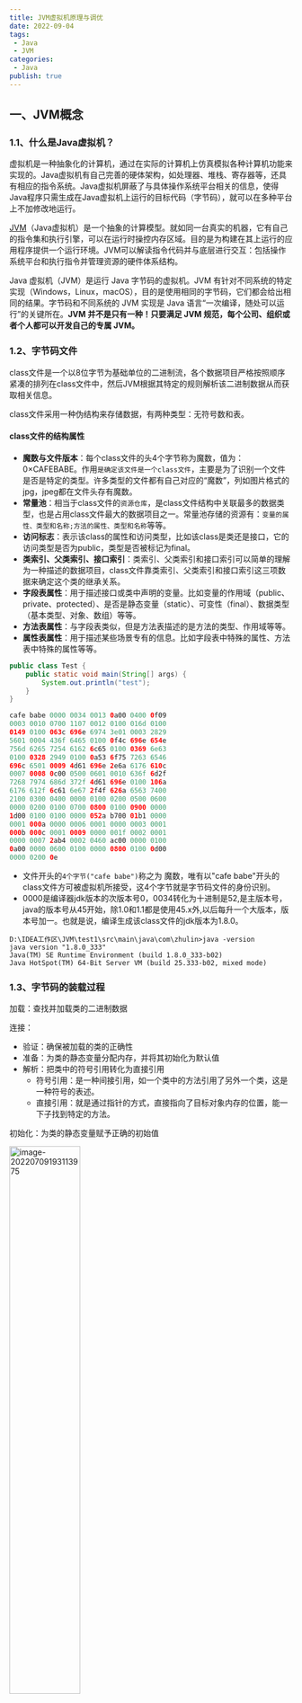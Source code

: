 ```yaml
---
title: JVM虚拟机原理与调优
date: 2022-09-04
tags:
 - Java
 - JVM
categories:
 - Java
publish: true
---
```


## 一、JVM概念

### 1.1、什么是Java虚拟机？

 虚拟机是一种抽象化的计算机，通过在实际的计算机上仿真模拟各种计算机功能来实现的。Java虚拟机有自己完善的硬体架构，如处理器、堆栈、寄存器等，还具有相应的指令系统。Java虚拟机屏蔽了与具体操作系统平台相关的信息，使得Java程序只需生成在Java虚拟机上运行的目标代码（字节码），就可以在多种平台上不加修改地运行。

[JVM](https://so.csdn.net/so/search?q=JVM&spm=1001.2101.3001.7020)（Java虚拟机）是一个抽象的计算模型。就如同一台真实的机器，它有自己的指令集和执行引擎，可以在运行时操控内存区域。目的是为构建在其上运行的应用程序提供一个运行环境。JVM可以解读指令代码并与底层进行交互：包括操作系统平台和执行指令并管理资源的硬件体系结构。

Java 虚拟机（JVM）是运行 Java 字节码的虚拟机。JVM 有针对不同系统的特定实现（Windows，Linux，macOS），目的是使用相同的字节码，它们都会给出相同的结果。字节码和不同系统的 JVM 实现是 Java 语言“一次编译，随处可以运行”的关键所在。**JVM 并不是只有一种！只要满足 JVM 规范，每个公司、组织或者个人都可以开发自己的专属 JVM。**

### 1.2、字节码文件

class文件是一个以8位字节为基础单位的二进制流，各个数据项目严格按照顺序紧凑的排列在class文件中，然后JVM根据其特定的规则解析该二进制数据从而获取相关信息。

class文件采用一种伪结构来存储数据，有两种类型：无符号数和表。

#### class文件的结构属性

- **魔数与文件版本**：每个class文件的头4个字节称为魔数，值为：0×CAFEBABE。作用`是确定该文件是一个class文件`，主要是为了识别一个文件是否是特定的类型。许多类型的文件都有自己对应的“魔数”，列如图片格式的jpg，jpeg都在文件头存有魔数。
- **常量池**：相当于class文件的`资源仓库`，是class文件结构中关联最多的数据类型，也是占用class文件最大的数据项目之一。常量池存储的资源有：`变量的属性、类型和名称;方法的属性、类型和名称`等等。
- **访问标志**：表示该class的属性和访问类型，比如该class是类还是接口，它的访问类型是否为public，类型是否被标记为final。
- **类索引、父类索引、接口索引**：类索引、父类索引和接口索引可以简单的理解为一种描述的数据项目，class文件靠类索引、父类索引和接口索引这三项数据来确定这个类的继承关系。
- **字段表属性**：用于描述接口或类中声明的变量。比如变量的作用域（public、private、protected）、是否是静态变量（static）、可变性（final）、数据类型（基本类型、对象、数组）等等。
- **方法表属性**：与字段表类似，但是方法表描述的是方法的类型、作用域等等。
- **属性表属性**：用于描述某些场景专有的信息。比如字段表中特殊的属性、方法表中特殊的属性等等。

```java
public class Test {
    public static void main(String[] args) {
        System.out.println("test");
    }
}
```

```java
cafe babe 0000 0034 0013 0a00 0400 0f09
0003 0010 0700 1107 0012 0100 016d 0100
0149 0100 063c 696e 6974 3e01 0003 2829
5601 0004 436f 6465 0100 0f4c 696e 654e
756d 6265 7254 6162 6c65 0100 0369 6e63
0100 0328 2949 0100 0a53 6f75 7263 6546
696c 6501 0009 4d61 696e 2e6a 6176 610c
0007 0008 0c00 0500 0601 0010 636f 6d2f
7268 7974 686d 372f 4d61 696e 0100 106a
6176 612f 6c61 6e67 2f4f 626a 6563 7400
2100 0300 0400 0000 0100 0200 0500 0600
0000 0200 0100 0700 0800 0100 0900 0000
1d00 0100 0100 0000 052a b700 01b1 0000
0001 000a 0000 0006 0001 0000 0003 0001
000b 000c 0001 0009 0000 001f 0002 0001
0000 0007 2ab4 0002 0460 ac00 0000 0100
0a00 0000 0600 0100 0000 0800 0100 0d00
0000 0200 0e
```

- 文件开头的`4个字节("cafe babe")`称之为 魔数，唯有以"cafe babe"开头的class文件方可被虚拟机所接受，这4个字节就是字节码文件的身份识别。
-  0000是编译器jdk版本的次版本号0，0034转化为十进制是52,是主版本号，java的版本号从45开始，除1.0和1.1都是使用45.x外,以后每升一个大版本，版本号加一。也就是说，编译生成该class文件的jdk版本为1.8.0。

```shell
D:\IDEA工作区\JVM\test1\src\main\java\com\zhulin>java -version
java version "1.8.0_333"
Java(TM) SE Runtime Environment (build 1.8.0_333-b02)
Java HotSpot(TM) 64-Bit Server VM (build 25.333-b02, mixed mode)
```

### 1.3、字节码的装载过程

加载：查找并加载类的二进制数据

连接：

- 验证：确保被加载的类的正确性
- 准备：为类的静态变量分配内存，并将其初始化为默认值
- 解析：把类中的符号引用转化为直接引用
  - 符号引用：是一种间接引用，如一个类中的方法引用了另外一个类，这是一种符号的表述。
  - 直接引用：就是通过指针的方式，直接指向了目标对象内存的位置，能一下子找到特定的方法。

初始化：为类的静态变量赋予正确的初始值

<img src="https://oss.zhulinz.top//img/202207091931556.png" alt="image-20220709193113975" style="width:50%;" />

### 1.4、JVM的内存模型

JVM 运行时内存共分为`虚拟机栈`、`堆`、`元空间`、`程序计数器`、`本地方法栈`五个部分。还有一部分内存叫`直接内存`，属于操作系统的本地内存，也是可以直接操作的。

<img src="https://oss.zhulinz.top//img/202207091520404.png" alt="image-20220709152016354" style="width:40%;" /><img src="https://oss.zhulinz.top//img/202207120905053.png" alt="image-20220712090141479" style="width:40%;" />

**线程共享的：**`堆`、`方法区`、`直接内存`（非运行时数据区的一部分）

**线程私有的：**`程序计数器`、`虚拟机栈`、`本地方法栈`

- **元空间（方法区）**：

  本质和永久代类似，都是对JVM规范中方法区的实现。`元空间与永久代之间最大的区别在于：元空间并不在虚拟机中，而是使用本地内存`。在jdk1.8以前，称为永久代，在1.8以后，称为元空间MateSpace，不由具名管理它的内存结构，而是交给操作系统内存，元空间使用的系统内存，元空间的串池StringTable被移到了堆内存中。线程共享，方法区逻辑上是堆的一部分，方法存储了更类结构相关的一些信息，比如常量，类变量，类的构造器，方法的信息，成员方法和构造方法，编译器编译后的代码等等，方法区如果内存不足也会报内存溢出。

- **虚拟机栈**：
  
  每个线程都有一个私有的栈，随着`线程的创建而创建`，`生命周期与线程相同`。栈里面存着的是一种叫“`栈帧`”的东西，每个方法都会创建一个栈帧，栈帧中存放了`局部变量表（基本数据类型和对象引用）、操作数栈、方法出口`等信息，栈帧与数据结构的栈类似，都是先进后出的数据结构，只支持出栈和入栈操作。栈的大小`可以固定也可以动态扩展`。
  
  - `局部变量表`：用来临时存储8个基本数据类型、对象引用地址、returnAddress类型，就是一些操作完成以后的数据，是一个数组结构。
  - `操作数栈`：操作数栈就是用来操作的，例如代码中有个 i = 6*6，他在一开始的时候就会进行操作，读取我们的代码，进行计算后再放入局部变量表中去，临时来存放数据的。
  - `动态链接`：假如方法中有一个service.add()方法，要链接到别的地方去，这就是动态链接，存储链接的地方。
  
- **本地方法栈**：

  与虚拟机栈类似，区别是虚拟机栈执行Java方法，本地方法执行native方法。在虚拟机规范中对本地方法栈中方法使用的语言、使用方法与数据结构没有强制规定，因此虚拟机可以自由实现它。

- **程序计数器**：

  程序计数器是一块`较小的内存空间`，可以看成是`当前线程所执行的字节码`的`行号指示器`。在任何一个确定的时刻，一个处理器（对于多内核来说是一个内核）都只会执行一条线程中的指令。

  字节码解释器通过`改变程序计数器`来依次读取指令，从而实现代码的流程控制，如：顺序执行、选择、循环、异常处理。

  为了线程切换后能恢复到正确的执行位置，每条线程都需要一个独立的程序计数器，我们称这类内存区域为“`线程私有`”内存。在多线程的情况下，程序计数器用于记录当前线程执行的位置，从而当线程被切换回来的时候能够知道该线程上次的运行位置。

  程序计数器是唯一不会出现`OutOfMemoryError`的内存区域，生命周期随着线程的创建而创建，随着线程的结束而死亡。

- **堆内存**：

  堆内存是 JVM 所有`线程共享的部分`，在虚拟机启动的时候就已经创建。`所有的对象和数组`都在堆上进行分配。这部分空间可通过`GC（垃圾回收器）`进行回收。当申请不到空间时会抛出 `OutOfMemoryError`。堆是JVM内存占用最大，管理最复杂的一个区域。其唯一的用途就是存放对象实例：所有的对象实例及数组都在对上进行分配。jdk1.8后，字符串常量池从永久代中剥离出来，存放在队中。

- **直接内存**：

  直接内存并不是虚拟机运行时数据区的一部分，也不是Java 虚拟机规范中农定义的内存区域。在JDK1.4 中新加入了`NIO(New Input/Output)`类，引入了一种基于`通道(Channel)与缓冲区（Buffer）的I/O `方式，它可以使用native 函数库直接分配堆外内存，然后通脱一个存储在Java堆中的DirectByteBuffer 对象作为这块内存的引用进行操作。这样能在一些场景中显著提高性能，因为避免了在Java堆和Native堆中来回复制数据。

### 1.5、JVM架构模型

Java编译器输入的指令流基本上是一种`基于栈`的指令集架构，另外一种指令集架构则是`基于寄存器`的指令集架构。

#### 基于栈的指令集架构

一个方法相当于一个入栈的操作，执行完相当于出栈操作

**基于栈式架构的特点：**

- 设计和实现更简单，适用于资源受限的系统；

- 避开了寄存器的分配难题：使用零地址指令方式分配

- 指令流中的指令大部分是零地址指令，其执行过程依赖于操作栈。指令集更小，编译器容易实现

- 不需要硬件支持，可移植性更好，更好实现跨平台


#### 基于寄存器的指令级架构
**基于寄存器架构的特点：**

- 典型的应用是x86的二进制指令集：比如传统的PC以及Android的Davlik虚拟机。

- 指令集架构则完全依赖硬件，与硬件的耦合度高，可移植性差

- 性能优秀和执行更高效

- 花费更少的指令去完成一项操作

- 在大部分情况下，基于寄存器架构的指令集往往都以一地址指令、二地址指令和三地址指令为主，而基于栈式架构的指令集却是以零地址指令为主



## 二、类加载

### 2.1、类的生命周期

类加载的过程有加载、验证、准备、解析、初始化五个阶段。五个阶段中只有解析的顺序不一定，其余的阶段都是按顺序开始的，解析阶段可以在初始化之后开始，是为了支持Java语言中的运行时绑定（动态绑定或晚期绑定）。五个阶段通常都是互相交叉地混合进行的，在一个阶段执行的过程中调用或激活另一个阶段。

<img src="https://oss.zhulinz.top//img/202207112104961.png" alt="image-20220711210424667" style="width:50%;" /><img src="https://oss.zhulinz.top//img/202207102221165.png" alt="image-20220710222153284" style="width:50%;" />

#### 类的加载：查找并加载类的二进制数据

- 通过一个类的全限定名来获取其定义的二进制字节流。
- 将这个字节流所代表的静态存储结构转化为方法区的运行时数据结构。
- 在Java堆中生成一个代表这个类的java.lang.Class对象，作为对方法区中这些数据的访问入口。

<img src="https://oss.zhulinz.top//img/202207112108187.png" alt="image-20220711210828996" style="width:50%;" />

加载阶段（准确来讲：是`加载阶段获取类的二进制字节流的动作`）是`可控性最强`的阶段，该阶段开放人员既可以使用系统提供的类加载器来完成加载，也可以自定义自己的类加载器来完成加载。(`加载方法多样`)

加载阶段完成后，虚拟机外部的二进制字节流就会按照虚拟机所需的`格式存储`在`方法区`之中，并且在java堆中也创建一个`java.lang.Class`类的对象，如此便可以通过该对象访问方法区中的这些数据。(`方便访问`)

类加载器并不需要等待某个类被“首次主动使用”时才加载它。在JVM规范中允许类加载器在预料某个类将要被使用时就预先加载它，如果在预先加载的过程中遇到.class文件缺失或存在错误，类加载器必须在程序首次主动使用该类时才报告错误，若该该类一直未被程序使用，则类加载器不会报告错误。

> 加载Class文件的方式

- 从本地系统中直接加载
- 通过网络下载.class文件
- 从zip、jar等归档文件中加载.class文件
- 从专有数据库中提取.class文件
- 将Java源文件动态编译为.class文件

#### 连接

##### 验证：确保被加载的类的正确性

确保Class文件中的字节流中包含的信息符合当前虚拟机的要求，并且不会危害虚拟机自身的安全。

- 文件格式验证：验证字节流是否符合Class文件格式的规范；例如：是否以0×CAFEBABY开头（验证是否是.class文件）、主次版本号是否在当前虚拟机的处理范围之内、常量池中的常量是否有不被支持的类型。
- 元数据验证：对字节码描述的信息进行语义优化，以保证其描述的信息符合Java语言规范的要求。例如，这个类是否有父类，除了`java.lang.Object`之外。
- 字节码验证：通过字节流和控制流分析，确定程序语义是合法的、符合逻辑的。
- 符号引用验证：确保解析动作能正确执行。

> 验证阶段是非常重要的，但不是必须的，它对程序运行期间是没有影响的，如果引用的类经过反复验证，那么可以考虑采用-Xverifynone参数来关闭大部分的类验证措施，以缩短虚拟机加载的时间。

##### 准备：为类的静态变量分配内存，并将其初始化为默认值

该阶段是正式为类变量分配内存并设置类变量初始值的阶段，这些内存都将在方法区中分配。

- 进行内存分配的仅包括类变量（static），而不包括实例变量，实例变量会在对象实例化时随着对象一块分配在Java堆中。
- 初始化的默认值是数据类型所具有的默认的零值（0、0L、null、false等），而不是被在Java代码中被显示地赋予的值。

> public static int value = `3`；变量value在准备阶段过后的初始值为`0`，而不是3，这个时候并`未开始`执行任何Java方法，而把value赋值为3的`put static`指令是在程序编译后，存放于类构造器`<clinit>()`方法之中的，所以把value赋值为3的动作将在初始化阶段才会执行。

- 对基本数据类型来说，对于类变量(static)和全局变量，如果不显式地对其赋值而直接使用，则系统会为其赋予默认的零值，而对于局部变量来说，在使用前必须显式地为其赋值，否则编译时不通过。
- 对于同时被`static`和`final`修饰的常量，必须在声明的时候就为其显式地赋值，否则编译时不通过；而只被final修饰的常量则既可以在声明时显式地为其赋值，也可以在类初始化时显式地为其赋值，总之，在使用前必须为其显式地赋值，系统不会为其赋予默认零值。
- 对于引用数据类型`reference`来说，如数组引用、对象引用等，如果没有对其进行显式地赋值而直接使用，系统都会为其赋予默认的零值，即`null`。
- 如果在数组初始化时没有对数组中的各元素赋值，那么其中的元素将根据对应的数据类型而被赋予默认的零值。
- 如果类字段的字段属性表中存在ConstantValue属性，即同时被final和static修饰，那么在准备阶段变量value就会被初始化为ConstValue属性所指定的值。假设上面的类变量value被定义为: `public static final int value = 3；`编译时Javac将会为value生成ConstantValue属性，在准备阶段虚拟机就会根据ConstantValue的设置将value赋值为3。我们可以理解为`static final`常量在编译期就将其结果放入了调用它的类的常量池中

##### 解析：将类中的符号引用转化为直接引用

解析阶段是虚拟机将常量池内的符号引用替换为直接引用的过程，解析动作主要针对`类`或`接口`、`字段`、`类方法`、`接口方法`、`方法类型`、`方法句柄`和`调用点`限定符7类符号引用进行。符号引用就是一组符号来描述目标，可以是任何字面量。

`直接引用`就是直接指向目标的指针、相对偏移量或一个间接定位到目标的句柄。

#### 初始化

为类的静态变量赋予正确的初始值，JVM负责对类进行初始化，主要对类变量进行初始化。

- 声明类是指定初始值。
- 使用静态代码块为类变量指定初始值。

#### 初始化步骤

- 假如这个类还没有被加载和连接，则程序先加载并连接该类。
- 假如该类的直接父类还没有被初始化，则先初始化其直接父类。
- 假如类中有初始化语句，则系统依次执行这些初始化语句。

#### 类初始化的时机

只有当对类的主动使用的时候才会导致类的初始化，类的主动使用有以下：

- 创建类的实例，new。
- 访问某个类或接口的静态变量、或者对该静态变量赋值。
- 调用类的静态方法。
- 反射（如Class.forName("com.zhulin.Test")）。
- 初始化某个类的子类，则其父类也会被初始化。
- Java虚拟机启动时被标明为启动类的类（Java Test），直接使用java.exec命令来运行某个主类。

#### 卸载

**Java虚拟机将结束生命周期的几种情况**

- 执行了System.exit()方法
- 程序正常执行结束
- 程序在执行过程中遇到了异常或错误而异常终止
- 由于操作系统出现错误而导致Java虚拟机进程终止

### 2.2、类加载器的分类

**启动类/引导类（BootStrap ClassLoader）**

这个类加载器使用C/C++语言实现，嵌套在JVM内部，java程序无法直接操作这个类，是用来加载Java核心类库。如：`JAVA_HOME/jre/lib/rt.jar`、`resources.jar`、`sun.boot.class.path`路径下的包，用于提供jvm运行所需的包。没有继承`java.lang.ClassLoader`，也没有父类加载器。它加载`扩展类加载器`和`应用程序类加载器`，并成为他们的父类加载器。出于安全考虑，启动类只加载包名为：java、javax、sun开头的类。

**扩展类加载器（Extension ClassLoader）**

由`sun.misc.Launcher$ExtClassLoader`实现，派生继承自java.lang.ClassLoader，父类加载器为`启动类加载器`。加载从`java.ext.dirs`目录中加载类库，或者从JDK安装目录下`jre/lib/ext`加载类库。将自定义的包放在以上目录下，也会自动加载进去。

**应用程序类加载器（Application ClassLoader）**

由`sun.misc.Launcher$AppClassLoader`实现。派生继承自java.lang.ClassLoader，父类加载器为`启动类加载器`。负责加载`环境变量classpath`和`系统属性java.class.path`指定路径下的类库。是程序中默认的类加载器，Java程序中的类都由该加载器加载完成。通过`ClassLoader#getSystemClassLoader()`获取并操作这个加载器。

**自定义类加载器**

实现步骤：继承`java.lang.ClassLoader`类，重写findClass()方法，如果没有太复杂的需求，可以直接继承`URLClassLoader`类，重写`loadClass`方法，具体可参考`AppClassLoader`和`ExtClassLoader`。

### 2.3、获取ClassLoader的方式

```java
// 方式一：获取当前类的 ClassLoader
clazz.getClassLoader()
// 方式二：获取当前线程上下文的 ClassLoader
Thread.currentThread().getContextClassLoader()
// 方式三：获取系统的 ClassLoader
ClassLoader.getSystemClassLoader()
// 方式四：获取调用者的 ClassLoader
DriverManager.getCallerClassLoader()
```

## 三、类加载之双亲委派

### 3.1、双亲委派模型

<img src="https://oss.zhulinz.top//img/202207111257384.png" alt="image-20220711125701988" style="width:40%;" />

1. 一个类加载器接收到了类加载的请求，这个类加载器不会先去尝试加载这个类，而是会把这个请求委托给自己的父类加载器去执行。
2. 在每个层次的类加载器都是依次类推的，因此所有的类加载器请求最后都会被委托到顶层的启动类加载器中。
3. 如果父类加载器可以完成加载任务，则返回成功结果，如果父类加载失败，就由子类去尝试加载，子类加载失败就会抛出`ClassNotFoundException异常`。

### 3.2、双亲委派机制的作用

对于任意一个类，都需要由加载它的类和这个类本身一同确立其在Java虚拟机中的唯一性。当比较这个两个类是否相等的时候，前提是：只有在这个两个类是由同一个类加载器加载为前提下才有意义的。

```java
public class String {
    public static void main(String[] args) {
        System.out.println("String类测试");
    }
}

//报错
错误: 在类 java.lang.String 中找不到 main 方法, 请将 main 方法定义为:
   public static void main(String[] args)
否则 JavaFX 应用程序类必须扩展javafx.application.Application
```

1. 保证JVM提供的核心类不被篡改，保证class执行安全。
2. 防止重复加载同一个class

## 四、JVM垃圾回收机制

### 4.1、如何判断垃圾可以回收？

- **引用计数**：给对象一个计数器，但是难以解决对象之间循环引用的问题，会造成内存泄露。
- **可达性分析**：java虚拟机中的垃圾回收器采用的是这种算法，判断GC ROOT是否有相连的引用链，如果没有就回收。
- 四种引用（强度递减）
  - `强引用`：只要沿着GC ROOT引用链，就不能被回收。
  - `软引用`：只要没有被强引用引用，就可能会被回收，当垃圾回收时，内存不够就回收。软引用本身也是一个对象，当软引用对象被回收时，软引用会进入引用队列。
  - `弱引用`：只要没有被强引用引用，就可能会被回收，当垃圾回收时，不管内存够不够都回收，同理，软引用也会进入引用队列。
  - `虚引用`：必须配合引用队列使用，当虚引用对象创建时，就会关联一个引用队列，主要配置终结器引用，必须配置引用队列使用。

### 4.2、垃圾回收算法（GC算法）

从如何判定对象消亡的角度看，垃圾回收算法可分为**“引用计数式垃圾回收”**和**”追踪式垃圾回收“**两大类，也称为“注解垃圾回收和间接垃圾回收。主流虚拟机采用追踪式垃圾回收算法。

**追踪式垃圾回收算法**的策略`并非是寻找垃圾本身`，而是先寻找`那些对象存活`，然后`反过来判断`其余所有的对象为垃圾对象。追踪式垃圾回收算法包括标记-清除算法、标记-复制算法、标记-整理算法。

#### 标记-清除算法

**原理：**标记-清除算法是最早出现也是最基础的垃圾回收算法，分为”标记“和”清除“两个阶段，首先标记出所有需要回收的对象，在标记完成后，统一回收掉所有被标记的对象，也可以反过来，标记存活的对象，统一回收未标记的对象。

**缺点：**

`执行效率不稳定`，若java堆中包含大量对象，而且其中大部分是需要回收的，这是必须进行大量标记和清除的工作，导致标记和清除两个过程的执行效率都随对象数量增长而降低。

`内存空间的碎片问题`。标记、清除后会产生大量不连续的内存碎片，空间碎片太多可能会导致当以后在程序运行过程中需要分配较大对象时无法找到足够的连续内存而不得不提前触发另一次垃圾收集动作。

#### 标记-复制算法

**原理：**复制算法就是把将内存分为2块等同大小的内存空间（A和B），使用A进行内存的使用，当A部分的内存不足以分配对象而引起内存回收时，就会将存活的对象从A内存块中放到B内存块中，然后把A内存中的对象全部清除。同理在B内存中使用也是如此。` 使用该方法能避免出现空间碎片（内存中不连续的空间）`。

**缺点：**空间得不到合理利用，`浪费了一半的内存`，降低了空间的使用率。

> 新生代中的对象大多数是朝生夕死的，复制算法中并`不需要按照1:1的比例`来划分内存空间，而是将内存分为`一块较大的Eden空间和两块较小的Survivor空间`，每次使用Eden和其中的一块Survivor。当回收时，将Eden和Survivor中还存活着的对象一次性地拷贝到另外一块Survivor空间上，最后清理掉Eden和刚才用过的Survivor空间。`HotSpot虚拟机默认Eden和Survivor的大小比例是8:1`，也就是每次新生代中可用内存空间为整个新生代容量的90%（80%+10%），只有10%的内存是会被“浪费”的。当然，并不能保证每次回收都只有10%的对象存活，当Survivor空间不够用时，需要`依赖其他内存（这里指老年代）进行分配担保（Handle Promotion）`。即如果另外一块Survivor空间没有足够的空间存放上一次新生代收集下来的存活对象，这些`对象将直接通过分配担保机制进入老年代。`

#### 标记-整理算法

**原理：**该算法与标记-清除算法中的标记过程一致，在后续过程中不是直接对可回收对象进行清理，而是让所有存货的对象都向内存空间一段移动，然后直接清理掉边界以外的内存。

**缺点：**该算法虽然避免了空间碎片的产生，也避免了标记-复制算法中的内存浪费问题，但`存在严重的效率问题`，该算法的效率比前两种都慢。

目前商业虚拟机的垃圾回收器，大多数都遵循`”分代收集“`的理论进行设计的。将Java堆划分为老年代和新生代两个区域，在新生代中每次垃圾回收时都会发现有大批对象死去，而每次在垃圾回收后存活的少量对象，将会逐步晋升到老年代中存放。